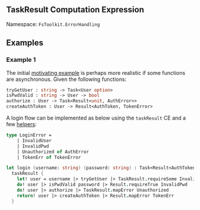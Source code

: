 ## TaskResult Computation Expression

Namespace: `FsToolkit.ErrorHandling`


## Examples

### Example 1

The initial [motivating example](../README.md) is perhaps more realistic if some functions are asynchronous. Given the following functions:

```fsharp
tryGetUser : string -> Task<User option>
isPwdValid : string -> User -> bool
authorize : User -> Task<Result<unit, AuthError>>
createAuthToken : User -> Result<AuthToken, TokenError>
```

A login flow can be implemented as below using the `taskResult` CE and a few [helpers](others.md):

```fsharp
type LoginError = 
	| InvalidUser
	| InvalidPwd
	| Unauthorized of AuthError
	| TokenErr of TokenError

let login (username: string) (password: string) : Task<Result<AuthToken, LoginError>> =
  taskResult {
    let! user = username |> tryGetUser |> TaskResult.requireSome InvalidUser
    do! user |> isPwdValid password |> Result.requireTrue InvalidPwd
    do! user |> authorize |> TaskResult.mapError Unauthorized
    return! user |> createAuthToken |> Result.mapError TokenErr
  }
```
